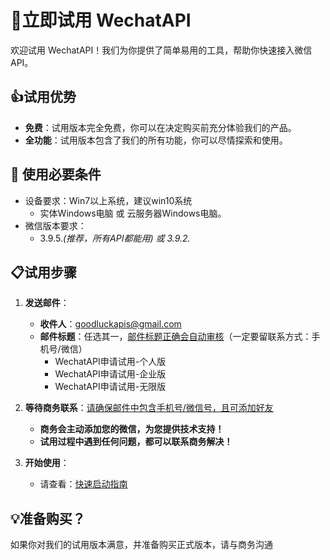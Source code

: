 # 🚀立即试用 WechatAPI

欢迎试用 WechatAPI！我们为你提供了简单易用的工具，帮助你快速接入微信 API。

## 👍试用优势

- **免费**：试用版本完全免费，你可以在决定购买前充分体验我们的产品。
- **全功能**：试用版本包含了我们的所有功能，你可以尽情探索和使用。


##  🔧 使用必要条件
   - 设备要求：Win7以上系统，建议win10系统
      - 实体Windows电脑 或 云服务器Windows电脑。
   - 微信版本要求：
      - 3.9.5.*(推荐，所有API都能用) 或 3.9.2.*

## 📋试用步骤

1. **发送邮件**：
   - **收件人**：[goodluckapis@gmail.com](mailto:goodluckapis@gmail.com)
   - **邮件标题**：任选其一，[邮件标题正确会自动审核]()（一定要留联系方式：手机号/微信）
      - WechatAPI申请试用-个人版
      - WechatAPI申请试用-企业版
      - WechatAPI申请试用-无限版

2. **等待商务联系**：[请确保邮件中包含手机号/微信号，且可添加好友]()
   - **商务会主动添加您的微信，为您提供技术支持！**
   - **试用过程中遇到任何问题，都可以联系商务解决！**
3. **开始使用**：
   - 请查看：[快速启动指南](../快速启动.md)

## 💡准备购买？

如果你对我们的试用版本满意，并准备购买正式版本，请与商务沟通
